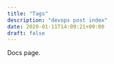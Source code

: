 ```yaml
---
title: "Tags"
description: "devops post index"
date: 2020-01-11T14:09:21+09:00
draft: false
---
```


Docs page.
